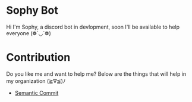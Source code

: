# Sophy Bot

Hi I'm Sophy, a discord bot in devlopment, soon I'll be available to help everyone (❁´◡`❁)

# Contribution

Do you like me and want to help me? Below are the things that will help in my organization (≧∇≦)ﾉ

* [Semantic Commit](docs/semantic-commit.md)
